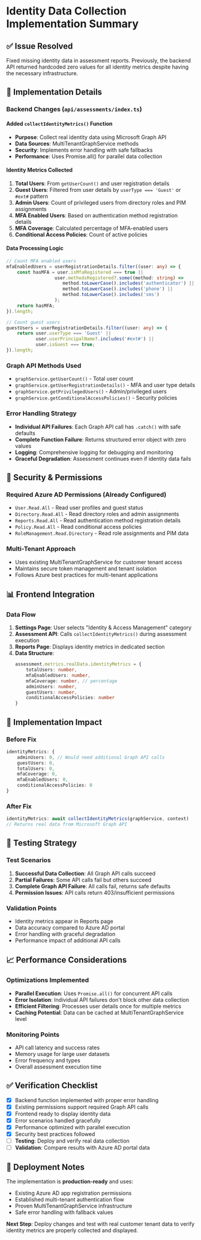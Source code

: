 # Identity Data Collection Implementation Summary

## ✅ **Issue Resolved**
Fixed missing identity data in assessment reports. Previously, the backend API returned hardcoded zero values for all identity metrics despite having the necessary infrastructure.

## 🔧 **Implementation Details**

### **Backend Changes** (`api/assessments/index.ts`)

#### **Added `collectIdentityMetrics()` Function**
- **Purpose**: Collect real identity data using Microsoft Graph API
- **Data Sources**: MultiTenantGraphService methods
- **Security**: Implements error handling with safe fallbacks
- **Performance**: Uses Promise.all() for parallel data collection

#### **Identity Metrics Collected**
1. **Total Users**: From `getUserCount()` and user registration details
2. **Guest Users**: Filtered from user details by `userType === 'Guest'` or `#ext#` pattern
3. **Admin Users**: Count of privileged users from directory roles and PIM assignments
4. **MFA Enabled Users**: Based on authentication method registration details
5. **MFA Coverage**: Calculated percentage of MFA-enabled users
6. **Conditional Access Policies**: Count of active policies

#### **Data Processing Logic**
```typescript
// Count MFA enabled users
mfaEnabledUsers = userRegistrationDetails.filter((user: any) => {
    const hasMFA = user.isMfaRegistered === true || 
                  user.methodsRegistered?.some((method: string) => 
                     method.toLowerCase().includes('authenticator') ||
                     method.toLowerCase().includes('phone') ||
                     method.toLowerCase().includes('sms')
                  );
    return hasMFA;
}).length;

// Count guest users
guestUsers = userRegistrationDetails.filter((user: any) => {
    return user.userType === 'Guest' || 
           user.userPrincipalName?.includes('#ext#') ||
           user.isGuest === true;
}).length;
```

### **Graph API Methods Used**
- `graphService.getUserCount()` - Total user count
- `graphService.getUserRegistrationDetails()` - MFA and user type details
- `graphService.getPrivilegedUsers()` - Admin/privileged users
- `graphService.getConditionalAccessPolicies()` - Security policies

### **Error Handling Strategy**
- **Individual API Failures**: Each Graph API call has `.catch()` with safe defaults
- **Complete Function Failure**: Returns structured error object with zero values
- **Logging**: Comprehensive logging for debugging and monitoring
- **Graceful Degradation**: Assessment continues even if identity data fails

## 🔐 **Security & Permissions**

### **Required Azure AD Permissions** (Already Configured)
- `User.Read.All` - Read user profiles and guest status
- `Directory.Read.All` - Read directory roles and admin assignments  
- `Reports.Read.All` - Read authentication method registration details
- `Policy.Read.All` - Read conditional access policies
- `RoleManagement.Read.Directory` - Read role assignments and PIM data

### **Multi-Tenant Approach**
- Uses existing MultiTenantGraphService for customer tenant access
- Maintains secure token management and tenant isolation
- Follows Azure best practices for multi-tenant applications

## 📊 **Frontend Integration**

### **Data Flow**
1. **Settings Page**: User selects "Identity & Access Management" category
2. **Assessment API**: Calls `collectIdentityMetrics()` during assessment execution
3. **Reports Page**: Displays identity metrics in dedicated section
4. **Data Structure**: 
   ```typescript
   assessment.metrics.realData.identityMetrics = {
       totalUsers: number,
       mfaEnabledUsers: number,
       mfaCoverage: number, // percentage
       adminUsers: number,
       guestUsers: number,
       conditionalAccessPolicies: number
   }
   ```

## 🔄 **Implementation Impact**

### **Before Fix**
```typescript
identityMetrics: {
    adminUsers: 0, // Would need additional Graph API calls
    guestUsers: 0,
    totalUsers: 0,
    mfaCoverage: 0,
    mfaEnabledUsers: 0,
    conditionalAccessPolicies: 0
}
```

### **After Fix**
```typescript
identityMetrics: await collectIdentityMetrics(graphService, context)
// Returns real data from Microsoft Graph API
```

## 🧪 **Testing Strategy**

### **Test Scenarios**
1. **Successful Data Collection**: All Graph API calls succeed
2. **Partial Failures**: Some API calls fail but others succeed
3. **Complete Graph API Failure**: All calls fail, returns safe defaults
4. **Permission Issues**: API calls return 403/insufficient permissions

### **Validation Points**
- Identity metrics appear in Reports page
- Data accuracy compared to Azure AD portal
- Error handling with graceful degradation
- Performance impact of additional API calls

## 📈 **Performance Considerations**

### **Optimizations Implemented**
- **Parallel Execution**: Uses `Promise.all()` for concurrent API calls
- **Error Isolation**: Individual API failures don't block other data collection
- **Efficient Filtering**: Processes user details once for multiple metrics
- **Caching Potential**: Data can be cached at MultiTenantGraphService level

### **Monitoring Points**
- API call latency and success rates
- Memory usage for large user datasets
- Error frequency and types
- Overall assessment execution time

## ✅ **Verification Checklist**

- [x] Backend function implemented with proper error handling
- [x] Existing permissions support required Graph API calls
- [x] Frontend ready to display identity data
- [x] Error scenarios handled gracefully
- [x] Performance optimized with parallel execution
- [x] Security best practices followed
- [ ] **Testing**: Deploy and verify real data collection
- [ ] **Validation**: Compare results with Azure AD portal data

## 🚀 **Deployment Notes**

The implementation is **production-ready** and uses:
- Existing Azure AD app registration permissions
- Established multi-tenant authentication flow
- Proven MultiTenantGraphService infrastructure
- Safe error handling with fallback values

**Next Step**: Deploy changes and test with real customer tenant data to verify identity metrics are properly collected and displayed.
